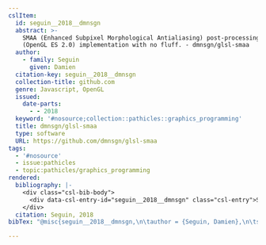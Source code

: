 ```yaml
---
cslItem:
  id: seguin__2018__dmnsgn
  abstract: >-
    SMAA (Enhanced Subpixel Morphological Antialiasing) post-processing; WebGL
    (OpenGL ES 2.0) implementation with no fluff. - dmnsgn/glsl-smaa
  author:
    - family: Seguin
      given: Damien
  citation-key: seguin__2018__dmnsgn
  collection-title: github.com
  genre: Javascript, OpenGL
  issued:
    date-parts:
      - - 2018
  keyword: '#nosource;collection::pathicles::graphics_programming'
  title: dmnsgn/glsl-smaa
  type: software
  URL: https://github.com/dmnsgn/glsl-smaa
tags:
  - '#nosource'
  - issue:pathicles
  - topic:pathicles/graphics_programming
rendered:
  bibliography: |-
    <div class="csl-bib-body">
      <div data-csl-entry-id="seguin__2018__dmnsgn" class="csl-entry">Seguin, D. 2018 <i>dmnsgn/glsl-smaa</i>. (github.com). Available at: https://github.com/dmnsgn/glsl-smaa.</div>
    </div>
  citation: Seguin, 2018
bibTex: "@misc{seguin__2018__dmnsgn,\n\tauthor = {Seguin, Damien},\n\tseries = {github.com},\n\tyear = {2018},\n\ttitle = {dmnsgn/glsl-smaa},\n\ttype = {Javascript, {OpenGL}},\n\thowpublished = {https://github.com/dmnsgn/glsl-smaa},\n}\n\n"

---
```

